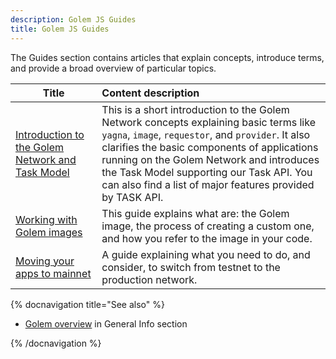 ```yaml
---
description: Golem JS Guides
title: Golem JS Guides
---
```


The Guides section contains articles that explain concepts, introduce terms, and provide a broad overview of particular topics.

| Title                                                                                           | Content description                                                                                                                                                                                                                                                                                                                               |
| ----------------------------------------------------------------------------------------------- | :------------------------------------------------------------------------------------------------------------------------------------------------------------------------------------------------------------------------------------------------------------------------------------------------------------------------------------------------ |
| [Introduction to the Golem Network and Task Model](/docs/creators/javascript/guides/task-model) | This is a short introduction to the Golem Network concepts explaining basic terms like `yagna`, `image`, `requestor`, and `provider`. It also clarifies the basic components of applications running on the Golem Network and introduces the Task Model supporting our Task API. You can also find a list of major features provided by TASK API. |
| [Working with Golem images](/docs/creators/javascript/guides/golem-images)                      | This guide explains what are: the Golem image, the process of creating a custom one, and how you refer to the image in your code.                                                                                                                                                                                                                 |
| [Moving your apps to mainnet](/docs/creators/javascript/guides/switching-to-mainnet)            | A guide explaining what you need to do, and consider, to switch from testnet to the production network.                                                                                                                                                                                                                                           |

{% docnavigation title="See also" %}

- [Golem overview](/docs/golem/overview) in General Info section

{% /docnavigation %}

